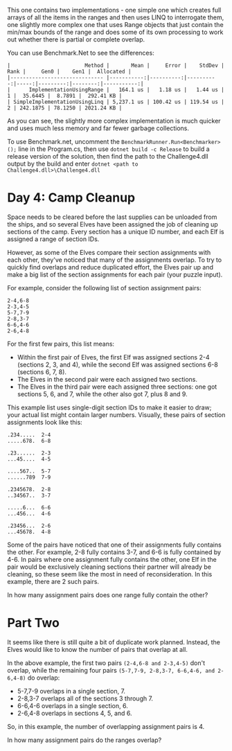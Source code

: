 ﻿This one contains two implementations - one simple one which creates full arrays of all the items in the ranges and then uses LINQ to interrogate them, one slightly more complex one that uses Range objects that just contain the min/max bounds of the range and does some of its own processing to work out whether there is partial or complete overlap.

You can use Benchmark.Net to see the differences:
```
|                        Method |       Mean |     Error |    StdDev | Rank |     Gen0 |    Gen1 |  Allocated |
|------------------------------ |-----------:|----------:|----------:|-----:|---------:|--------:|-----------:|
|      ImplementationUsingRange |   164.1 us |   1.18 us |   1.44 us |    1 |  35.6445 |  8.7891 |  292.41 KB |
| SimpleImplementationUsingLinq | 5,237.1 us | 100.42 us | 119.54 us |    2 | 242.1875 | 78.1250 | 2021.24 KB |
```

As you can see, the slightly more complex implementation is much quicker and uses much less memory and far fewer garbage collections.

To use Benchmark.net, uncomment the `BenchmarkRunner.Run<Benchmarker>();` line in the Program.cs, then use `dotnet build -c Release` to build a release version of the solution, then find the path to the Challenge4.dll output by the build and enter `dotnet <path to Challenge4.dll>\Challenge4.dll`

# Day 4: Camp Cleanup 
Space needs to be cleared before the last supplies can be unloaded from the ships, and so several Elves have been assigned the job of cleaning up sections of the camp. Every section has a unique ID number, and each Elf is assigned a range of section IDs.

However, as some of the Elves compare their section assignments with each other, they've noticed that many of the assignments overlap. To try to quickly find overlaps and reduce duplicated effort, the Elves pair up and make a big list of the section assignments for each pair (your puzzle input).

For example, consider the following list of section assignment pairs:
```
2-4,6-8
2-3,4-5
5-7,7-9
2-8,3-7
6-6,4-6
2-6,4-8
```
For the first few pairs, this list means:

- Within the first pair of Elves, the first Elf was assigned sections 2-4 (sections 2, 3, and 4), while the second Elf was assigned sections 6-8 (sections 6, 7, 8).
- The Elves in the second pair were each assigned two sections.
- The Elves in the third pair were each assigned three sections: one got sections 5, 6, and 7, while the other also got 7, plus 8 and 9.

This example list uses single-digit section IDs to make it easier to draw; your actual list might contain larger numbers. Visually, these pairs of section assignments look like this:
```
.234.....  2-4
.....678.  6-8

.23......  2-3
...45....  4-5

....567..  5-7
......789  7-9

.2345678.  2-8
..34567..  3-7

.....6...  6-6
...456...  4-6

.23456...  2-6
...45678.  4-8
```
Some of the pairs have noticed that one of their assignments fully contains the other. For example, 2-8 fully contains 3-7, and 6-6 is fully contained by 4-6. In pairs where one assignment fully contains the other, one Elf in the pair would be exclusively cleaning sections their partner will already be cleaning, so these seem like the most in need of reconsideration. In this example, there are 2 such pairs.

In how many assignment pairs does one range fully contain the other?

# Part Two 
It seems like there is still quite a bit of duplicate work planned. Instead, the Elves would like to know the number of pairs that overlap at all.

In the above example, the first two pairs `(2-4,6-8 and 2-3,4-5)` don't overlap, while the remaining four pairs `(5-7,7-9, 2-8,3-7, 6-6,4-6, and 2-6,4-8)` do overlap:

- 5-7,7-9 overlaps in a single section, 7.
- 2-8,3-7 overlaps all of the sections 3 through 7.
- 6-6,4-6 overlaps in a single section, 6.
- 2-6,4-8 overlaps in sections 4, 5, and 6.

So, in this example, the number of overlapping assignment pairs is 4.

In how many assignment pairs do the ranges overlap?